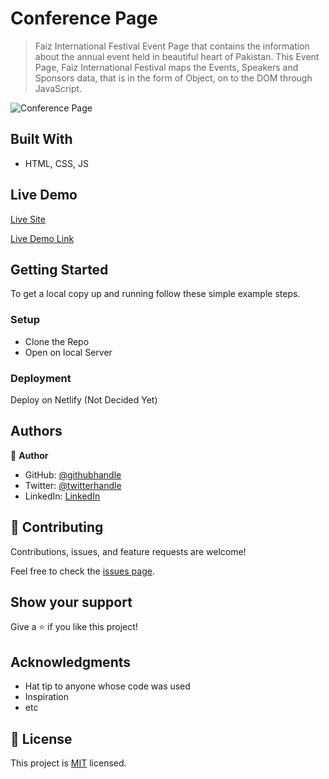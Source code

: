 # Conference Page

> Faiz International Festival Event Page that contains the information about the annual event held in beautiful heart of Pakistan.
> This Event Page, Faiz International Festival maps the Events, Speakers and Sponsors data, that is in the form of Object, on to the DOM through JavaScript.

![Conference Page](https://user-images.githubusercontent.com/61361037/167278202-8cf43863-60fb-4651-bd7b-d569f7d7af8b.PNG)


## Built With

- HTML, CSS, JS

## Live Demo

[Live Site](http://raoakif.github.io/ConferencePage)

[Live Demo Link](https://www.loom.com/share/0556d9d28d974d49a8d7192eb8d10f70)


## Getting Started
To get a local copy up and running follow these simple example steps.

### Setup
- Clone the Repo
- Open on local Server

### Deployment
Deploy on Netlify (Not Decided Yet)


## Authors

👤 **Author**

- GitHub: [@githubhandle](https://github.com/RaoAkif)
- Twitter: [@twitterhandle](https://twitter.com/RaoAkif)
- LinkedIn: [LinkedIn](https://linkedin.com/in/RaoAkif)

## 🤝 Contributing

Contributions, issues, and feature requests are welcome!

Feel free to check the [issues page](../../issues/).

## Show your support

Give a ⭐️ if you like this project!

## Acknowledgments

- Hat tip to anyone whose code was used
- Inspiration
- etc

## 📝 License

This project is [MIT](./MIT.md) licensed.
